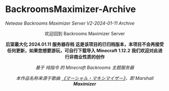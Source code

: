 # BackroomsMaximizer-Archive
*Netease Backrooms Maximizer Server V2-2024-01-11 Archive*

<div align="center">
欢迎回到 Backrooms Maximizer Server

**后室最大化 2024.01.11 服务器存档**
**这是该项目的已归档版本，本项目不会再接受任何更新，如果您想要游玩，可自行下载导入 Minecraft 1.12.2**
**我们欢迎对此进行非商业性质的创作**

_基于 纯指令 的 Minecraft Backrooms 主题服务器_

_本作品名称来源于歌曲 [《マーシャル・マキシマイザー》](https://music.163.com/song?id=1900171627)，即 Marshall **Maximizer**_

     
</div>
